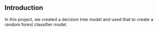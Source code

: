 ## Introduction

In this project, we created a decision tree model and used that to create a random forest classifier model.
